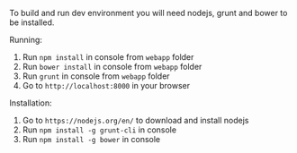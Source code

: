 To build and run dev environment you will need nodejs, grunt and bower to be installed.

Running:
1. Run `npm install` in console from `webapp` folder
2. Run `bower install` in console from `webapp` folder
3. Run `grunt` in console from `webapp` folder
4. Go to `http://localhost:8000` in your browser

Installation:
1. Go to `https://nodejs.org/en/` to download and install nodejs
2. Run `npm install -g grunt-cli` in console
3. Run  `npm install -g bower` in console